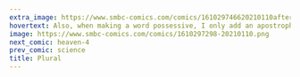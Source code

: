 ```yaml
---
extra_image: https://www.smbc-comics.com/comics/161029746620210110after.png
hovertext: Also, when making a word possessive, I only add an apostrophe, never an s.
image: https://www.smbc-comics.com/comics/1610297298-20210110.png
next_comic: heaven-4
prev_comic: science
title: Plural
---
```


